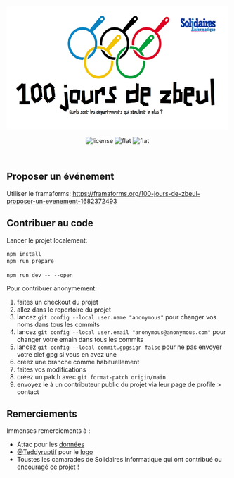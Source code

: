 <br />

<p align="center">
    <img src="https://raw.githubusercontent.com/cedricr/100joursdezbeul/main/static/ogimg-v2.png" alt="100joursdezbeul logo" height="280">
</p>

<p align="center">
    <img src="https://img.shields.io/badge/license-MIT-green" alt="license" />
    <img alt="flat" src="https://img.shields.io/badge/mastodon-@SolInfoNat-lightgrey?logo=mastodon&style=social">
    <img alt="flat" src="https://img.shields.io/badge/twitter-@SolInfoNat-lightgrey?logo=twitter&style=social">
</p>

<br />

## Proposer un événement

Utiliser le framaforms: https://framaforms.org/100-jours-de-zbeul-proposer-un-evenement-1682372493

## Contribuer au code

Lancer le projet localement:

```
npm install
npm run prepare

npm run dev -- --open
```

Pour contribuer anonymement:

1. faites un checkout du projet
2. allez dans le repertoire du projet
3. lancez `git config --local user.name "anonymous"` pour changer vos noms dans tous les commits
4. lancez `git config --local user.email "anonymous@anonymous.com"` pour changer votre emain dans tous les commits
5. lancez `git config --local commit.gpgsign false` pour ne pas envoyer votre clef gpg si vous en avez une
6. créez une branche comme habituellement
7. faites vos modifications
8. créez un patch avec `git format-patch origin/main`
9. envoyez le à un contributeur public du projet via leur page de profile > contact

## Remerciements

Immenses remerciements à :

- Attac pour les [données](https://france.attac.org/se-mobiliser/retraites-pour-le-droit-a-une-retraite-digne-et-heureuse/article/on-ne-les-lache-pas-la-carte-des-mobilisations)
- [@Teddyruptif](https://nitter.net/Teddyruptif/) pour le [logo](https://nitter.net/Teddyruptif/status/1649460414676172803)
- Toustes les camarades de Solidaires Informatique qui ont contribué ou encouragé ce projet !
